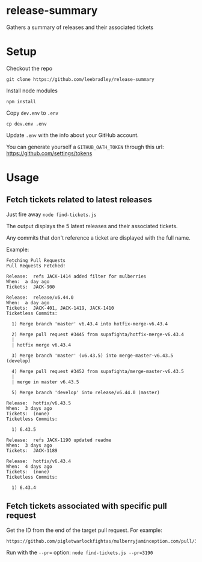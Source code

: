 # release-summary
Gathers a summary of releases and their associated tickets

# Setup

Checkout the repo
```
git clone https://github.com/leebradley/release-summary
```

Install node modules
```
npm install
```

Copy `dev.env` to `.env`
```
cp dev.env .env
```

Update `.env` with the info about your GitHub account.

You can generate yourself a `GITHUB_OATH_TOKEN` through this url: https://github.com/settings/tokens

# Usage

## Fetch tickets related to latest releases

Just fire away
`node find-tickets.js`

The output displays the 5 latest releases and their associated tickets.

Any commits that don't reference a ticket are displayed with the full name.

Example:

```
Fetching Pull Requests
Pull Requests Fetched!

Release:  refs JACK-1414 added filter for mulberries
When:  a day ago
Tickets:  JACK-900

Release:  release/v6.44.0
When:  a day ago
Tickets:  JACK-401, JACK-1419, JACK-1410
Ticketless Commits:

  1) Merge branch 'master' v6.43.4 into hotfix-merge-v6.43.4

  2) Merge pull request #3445 from supafighta/hotfix-merge-v6.43.4
  |
  | hotfix merge v6.43.4

  3) Merge branch 'master' (v6.43.5) into merge-master-v6.43.5 (develop)

  4) Merge pull request #3452 from supafighta/merge-master-v6.43.5
  |
  | merge in master v6.43.5

  5) Merge branch 'develop' into release/v6.44.0 (master)

Release:  hotfix/v6.43.5
When:  3 days ago
Tickets:  (none)
Ticketless Commits:

  1) 6.43.5

Release:  refs JACK-1190 updated readme
When:  3 days ago
Tickets:  JACK-1189

Release:  hotfix/v6.43.4
When:  4 days ago
Tickets:  (none)
Ticketless Commits:

  1) 6.43.4
```

## Fetch tickets associated with specific pull request

Get the ID from the end of the target pull request. For example:
```
https://github.com/pigletwarlockfightas/mulberryjaminception.com/pull/3190
```

Run with the `--pr=` option:
`node find-tickets.js --pr=3190`
